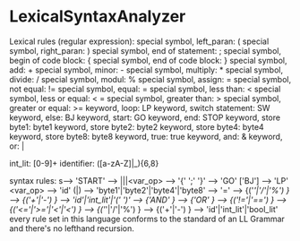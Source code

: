 # LexicalSyntaxAnalyzer

Lexical rules (regular expression): 
special symbol, left_paran: ( 
special symbol, right_paran: ) 
special symbol, end of statement: ; 
special symbol, begin of code block: { 
special symbol, end of code block: } 
special symbol, add: + 
special symbol, minor: - 
special symbol, multiply: * 
special symbol, divide: / 
special symbol, modul: % 
special symbol, assign: = 
special symbol, not equal: != 
special symbol, equal: = 
special symbol, less than: < 
special symbol, less or equal: < = 
special symbol, greater than: > 
special symbol, greater or equal: >=
keyword, loop: LP 
keyword, switch statement: SW 
keyword, else: BJ 
keyword, start: GO 
keyword, end: STOP
keyword, store byte1: byte1 
keyword, store byte2: byte2 
keyword, store byte4: byte4 
keyword, store byte8: byte8 
keyword, true: true 
keyword, and: & 
keyword, or: |  
 
int_lit: [0-9]+ identifier: ([a-zA-Z]|_){6,8}
 
syntax rules: s--> 'START' --> |||<var_op> --> '{' ';' '}' --> 'GO' ['BJ'] --> 'LP' <var_op> --> 'id' (|) --> 'byte1'|'byte2'|'byte4'|'byte8' --> '=' --> {('*'|'/'|'%') } --> {('+'|'-') } --> 'id'|'int_lit'|'(' ')'
--> {'AND' } --> {'OR' } --> {('!='|'==') } --> {('<='|'>='|'<'|'<') } --> {('*'|'/'|'%') } --> {('+'|'-') } --> 'id'|'int_lit'|'bool_lit'
every rule set in this language conforms to the standard of an LL Grammar and there's no lefthand recursion.

